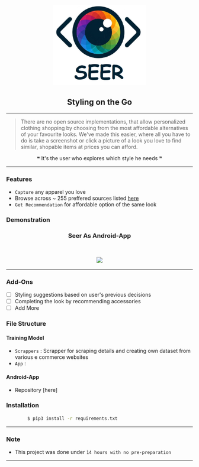 <p align="center">
  <a href="" rel="noopener">
 <img width=250px src="./seer.png" alt="Seer_logo"></a>
 
</p>
 <h2 align="center">Styling on the Go</h2>

------------------------------------------

>There are no open source implementations, that allow personalized clothing shopping by choosing from the most affordable alternatives of your favourite looks. We've made this easier, where all you have to do is take a screenshot or click a picture of a look you love to find similar, shopable items at prices you can afford.

<div align="center">
&#10077; It's the user who explores which style he needs &#10078;
</div>


------------------------------------------
### Features

- `Capture` any apparel you love
- Browse across ~ 255 preffered sources listed [here](./example_data.csv)
- `Get Recommendation` for affordable option of the same look


### Demonstration

<div align="center">

<h3 > Seer As Android-App  </h3>
<br>
<p align="center">
<img src ="./seer_working.gif" width = 500px>
</p>

</div>

------------------------------------------


### Add-Ons

- [ ] Styling suggestions based on user's previous decisions 
- [ ] Completing the look by recommending accessories
- [ ] Add More

### File Structure


#### Training Model

- `Scrappers` : Scrapper for scraping details and creating own dataset from various e commerce websites
- `App` : 

#### Android-App

- Repository [here]

### Installation

```sh
        $ pip3 install -r requirements.txt
```

------------------------------------------
### Note

- This project was done under `14 hours with no pre-preparation`

------------------------------------------
